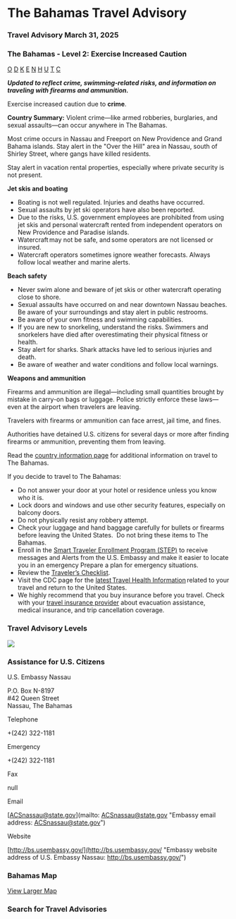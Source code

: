 # The Bahamas Travel Advisory

### Travel Advisory March 31, 2025

### The Bahamas - Level 2: Exercise Increased Caution

[O](javascript:void(0); "Tool Tip: Other")
[D](javascript:void(0); "Tool Tip: Wrongful Detention")
[K](javascript:void(0); "Tool Tip: Kidnap and Hostage")
[E](javascript:void(0); "Tool Tip: Event")
[N](javascript:void(0); "Tool Tip: Disaster")
[H](javascript:void(0); "Tool Tip: Health")
[U](javascript:void(0); "Tool Tip: Civil Unrest")
[T](javascript:void(0); "Tool Tip: Terrorism")
[C](javascript:void(0); "Tool Tip: Crimes")

***Updated to reflect crime, swimming-related risks, and information on traveling with firearms and ammunition.***

Exercise increased caution due to **crime**.

**Country Summary:** Violent crime—like armed robberies, burglaries, and sexual assaults—can occur anywhere in The Bahamas.

Most crime occurs in Nassau and Freeport on New Providence and Grand Bahama islands. Stay alert in the "Over the Hill" area in Nassau, south of Shirley Street, where gangs have killed residents.

Stay alert in vacation rental properties, especially where private security is not present.

**Jet skis and boating**

* Boating is not well regulated. Injuries and deaths have occurred.
* Sexual assaults by jet ski operators have also been reported.
* Due to the risks, U.S. government employees are prohibited from using jet skis and personal watercraft rented from independent operators on New Providence and Paradise islands.
* Watercraft may not be safe, and some operators are not licensed or insured.
* Watercraft operators sometimes ignore weather forecasts. Always follow local weather and marine alerts.

**Beach safety**

* Never swim alone and beware of jet skis or other watercraft operating close to shore.
* Sexual assaults have occurred on and near downtown Nassau beaches. Be aware of your surroundings and stay alert in public restrooms.
* Be aware of your own fitness and swimming capabilities.
* If you are new to snorkeling, understand the risks. Swimmers and snorkelers have died after overestimating their physical fitness or health.
* Stay alert for sharks. Shark attacks have led to serious injuries and death.
* Be aware of weather and water conditions and follow local warnings.

**Weapons and ammunition**

Firearms and ammunition are illegal—including small quantities brought by mistake in carry-on bags or luggage. Police strictly enforce these laws—even at the airport when travelers are leaving.

Travelers with firearms or ammunition can face arrest, jail time, and fines.

Authorities have detained U.S. citizens for several days or more after finding firearms or ammunition, preventing them from leaving.

Read the [country information page](https://travel.state.gov/content/travel/en/international-travel/International-Travel-Country-Information-Pages/Bahamas.html) for additional information on travel to The Bahamas.

If you decide to travel to The Bahamas:

* Do not answer your door at your hotel or residence unless you know who it is.
* Lock doors and windows and use other security features, especially on balcony doors.
* Do not physically resist any robbery attempt.
* Check your luggage and hand baggage carefully for bullets or firearms before leaving the United States.  Do not bring these items to The Bahamas.
* Enroll in the [Smart Traveler Enrollment Program (STEP)](https://mytravel.state.gov/s/step) to receive messages and Alerts from the U.S. Embassy and make it easier to locate you in an emergency Prepare a plan for emergency situations.
* Review the [Traveler’s Checklist](https://travel.state.gov/content/travel/en/international-travel/before-you-go/travelers-checklist.html#_blank).
* Visit the CDC page for the [latest Travel Health Information](https://wwwnc.cdc.gov/travel/destinations/list) related to your travel and return to the United States.
* We highly recommend that you buy insurance before you travel. Check with your [travel insurance provider](https://travel.state.gov/content/travel/en/international-travel/before-you-go/your-health-abroad/Insurance_Coverage_Overseas.html) about evacuation assistance, medical insurance, and trip cancellation coverage.

### Travel Advisory Levels

[![](/content/dam/NEWTravelAssets/images/travel-levelv1.svg)](/content/travel/en/international-travel/before-you-go/about-our-new-products.html "Travel Advisory Levels")

### Assistance for U.S. Citizens

U.S. Embassy Nassau

P.O. Box N-8197  
#42 Queen Street  
Nassau, The Bahamas

Telephone

+(242) 322-1181

Emergency

+(242) 322-1181

Fax

null

Email

[ACSnassau@state.gov](mailto: ACSnassau@state.gov "Embassy email address: ACSnassau@state.gov")

Website

[http://bs.usembassy.gov/](http://bs.usembassy.gov/ "Embassy website address of U.S. Embassy Nassau: http://bs.usembassy.gov/")

### Bahamas Map

[View Larger Map](https://travelmaps.state.gov/TSGMap/?extent=-81.909252292,22.002698071,-71.270707683,27.076975229 "Map of Bahamas")



### Search for Travel Advisories